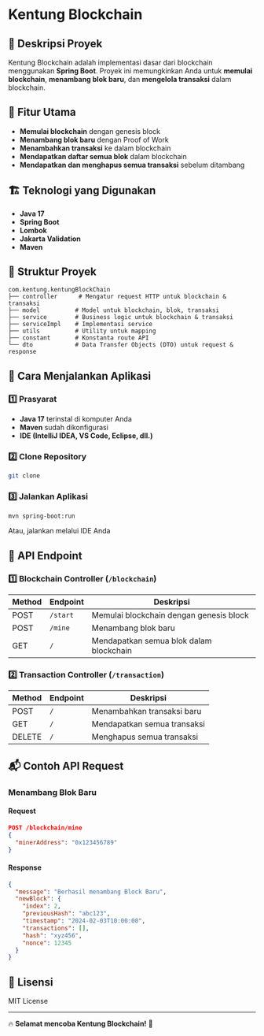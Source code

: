 # Kentung Blockchain

## 📌 Deskripsi Proyek
Kentung Blockchain adalah implementasi dasar dari blockchain menggunakan **Spring Boot**. Proyek ini memungkinkan Anda untuk **memulai blockchain**, **menambang blok baru**, dan **mengelola transaksi** dalam blockchain.

## 🚀 Fitur Utama
- **Memulai blockchain** dengan genesis block
- **Menambang blok baru** dengan Proof of Work
- **Menambahkan transaksi** ke dalam blockchain
- **Mendapatkan daftar semua blok** dalam blockchain
- **Mendapatkan dan menghapus semua transaksi** sebelum ditambang

## 🏗️ Teknologi yang Digunakan
- **Java 17**
- **Spring Boot**
- **Lombok**
- **Jakarta Validation**
- **Maven**

## 📂 Struktur Proyek
```
com.kentung.kentungBlockChain
├── controller      # Mengatur request HTTP untuk blockchain & transaksi
├── model          # Model untuk blockchain, blok, transaksi
├── service        # Business logic untuk blockchain & transaksi
├── serviceImpl    # Implementasi service
├── utils          # Utility untuk mapping
├── constant       # Konstanta route API
└── dto            # Data Transfer Objects (DTO) untuk request & response
```

## 🔧 Cara Menjalankan Aplikasi

### 1️⃣ Prasyarat
- **Java 17** terinstal di komputer Anda
- **Maven** sudah dikonfigurasi
- **IDE (IntelliJ IDEA, VS Code, Eclipse, dll.)**

### 2️⃣ Clone Repository
```bash
git clone
```

### 3️⃣ Jalankan Aplikasi
```bash
mvn spring-boot:run
```
Atau, jalankan melalui IDE Anda

## 📡 API Endpoint
### 1️⃣ **Blockchain Controller** (`/blockchain`)
| Method | Endpoint     | Deskripsi |
|--------|-------------|------------|
| POST   | `/start`    | Memulai blockchain dengan genesis block |
| POST   | `/mine`     | Menambang blok baru |
| GET    | `/`         | Mendapatkan semua blok dalam blockchain |

### 2️⃣ **Transaction Controller** (`/transaction`)
| Method | Endpoint     | Deskripsi |
|--------|-------------|------------|
| POST   | `/`         | Menambahkan transaksi baru |
| GET    | `/`         | Mendapatkan semua transaksi |
| DELETE | `/`         | Menghapus semua transaksi |

## 📬 Contoh API Request
### Menambang Blok Baru
#### **Request**
```json
POST /blockchain/mine
{
  "minerAddress": "0x123456789"
}
```
#### **Response**
```json
{
  "message": "Berhasil menambang Block Baru",
  "newBlock": {
    "index": 2,
    "previousHash": "abc123",
    "timestamp": "2024-02-03T10:00:00",
    "transactions": [],
    "hash": "xyz456",
    "nonce": 12345
  }
}
```

## 📜 Lisensi
MIT License

---

🔥 **Selamat mencoba Kentung Blockchain!** 🚀


